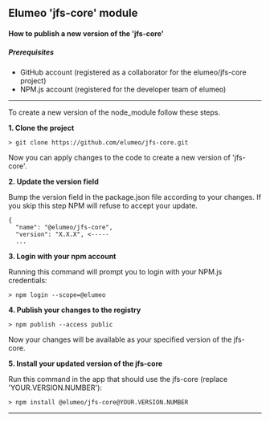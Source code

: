 ## Elumeo 'jfs-core' module

#### How to publish a new version of the 'jfs-core'

##### Prerequisites

* GitHub account (registered as a collaborator for the elumeo/jfs-core project)
* NPM.js account (registered for the developer team of elumeo)

---

To create a new version of the node_module follow these steps.

**1. Clone the project**

  ```
  > git clone https://github.com/elumeo/jfs-core.git
  ```

  Now you can apply changes to the code to create a new version of 'jfs-core'.

**2. Update the version field**

  Bump the version field in the package.json file according to your changes.
  If you skip this step NPM will refuse to accept your update.

  ```
  {
    "name": "@elumeo/jfs-core",
    "version": "X.X.X", <-----
    ...
  ```

**3. Login with your npm account**

  Running this command will prompt you to login with your NPM.js credentials:

  ```
  > npm login --scope=@elumeo
  ```

**4. Publish your changes to the registry**

  ```
  > npm publish --access public
  ```

  Now your changes will be available as your specified version of the jfs-core.

**5. Install your updated version of the jfs-core**

  Run this command in the app that should use the jfs-core (replace 'YOUR.VERSION.NUMBER'):

  ```
  > npm install @elumeo/jfs-core@YOUR.VERSION.NUMBER
  ```

---
